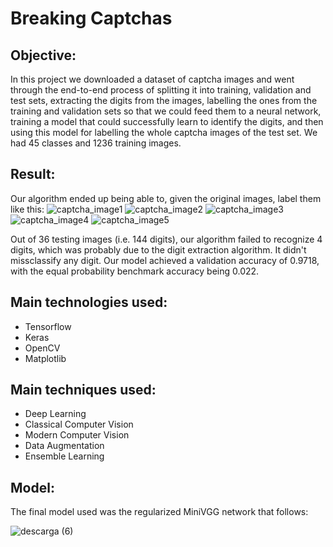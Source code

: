 # Breaking Captchas

## Objective:
In this project we downloaded a dataset of captcha images and went through the end-to-end process of splitting it into training, validation and test sets, extracting the digits from the images, labelling the ones from the training and validation sets so that we could feed them to a neural network, training a model that could successfully learn to identify the digits, and then using this model for labelling the whole captcha images of the test set. We had 45 classes and 1236 training images.

## Result:
Our algorithm ended up being able to, given the original images, label them like this:
![captcha_image1](https://user-images.githubusercontent.com/70718425/104241021-4f0ee500-545d-11eb-8a14-bcd5dd128762.png)
![captcha_image2](https://user-images.githubusercontent.com/70718425/104241064-5cc46a80-545d-11eb-9b2c-aef2a6ab581c.png)
![captcha_image3](https://user-images.githubusercontent.com/70718425/104241067-5e8e2e00-545d-11eb-8b15-1a65c996b2de.png)
![captcha_image4](https://user-images.githubusercontent.com/70718425/104241071-6057f180-545d-11eb-9cbf-dace772dec32.png)
![captcha_image5](https://user-images.githubusercontent.com/70718425/104241077-62ba4b80-545d-11eb-9c28-9d09d27b464e.png)


Out of 36 testing images (i.e. 144 digits), our algorithm failed to recognize 4 digits, which was probably due to the digit extraction algorithm. It didn't missclassify any digit. Our model achieved a validation accuracy of 0.9718, with the equal probability benchmark accuracy being 0.022.

## Main technologies used:

* Tensorflow
* Keras
* OpenCV
* Matplotlib

## Main techniques used:

* Deep Learning
* Classical Computer Vision
* Modern Computer Vision
* Data Augmentation
* Ensemble Learning

## Model:

The final model used was the regularized MiniVGG network that follows:

![descarga (6)](https://user-images.githubusercontent.com/70718425/104305822-769d9600-54cd-11eb-8e48-4141b5d0b5f4.png)


        
